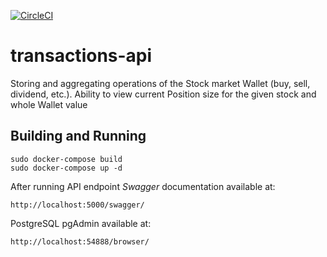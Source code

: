 [![CircleCI](https://circleci.com/gh/pakosel/transactions-api.svg?style=svg)](https://circleci.com/gh/pakosel/transactions-api)

# transactions-api

Storing and aggregating operations of the Stock market Wallet (buy, sell, dividend, etc.). Ability to view current Position size for the given stock and whole Wallet value

## Building and Running
```
sudo docker-compose build
sudo docker-compose up -d
```

After running API endpoint *Swagger* documentation available at:
```
http://localhost:5000/swagger/
```

PostgreSQL pgAdmin available at:
```
http://localhost:54888/browser/
```

